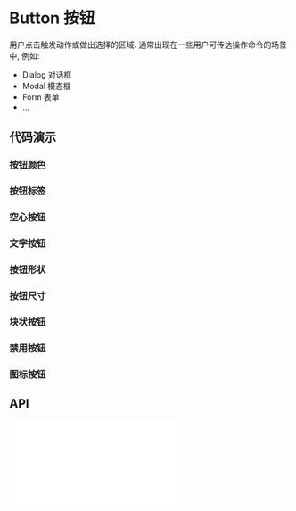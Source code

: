 # Button 按钮

用户点击触发动作或做出选择的区域. 通常出现在一些用户可传达操作命令的场景中, 例如:

- Dialog 对话框
- Modal 模态框
- Form 表单
- ...

## 代码演示

### 按钮颜色

<code src="../../packages/wonder-ui/src/Button/demo/buttons.tsx"></code>

### 按钮标签

<code src="../../packages/wonder-ui/src/Button/demo/button-tags.tsx"></code>

### 空心按钮

<code src="../../packages/wonder-ui/src/Button/demo/outline-buttons.tsx"></code>

### 文字按钮

<code src="../../packages/wonder-ui/src/Button/demo/text-buttons.tsx"></code>

### 按钮形状

<code src="../../packages/wonder-ui/src/Button/demo/button-shape.tsx"></code>


### 按钮尺寸

<code src="../../packages/wonder-ui/src/Button/demo/button-size.tsx"></code>

### 块状按钮

<code src="../../packages/wonder-ui/src/Button/demo/button-block.tsx"></code>

### 禁用按钮

<code src="../../packages/wonder-ui/src/Button/demo/button-disabled.tsx"></code>

### 图标按钮

<code src="../../packages/wonder-ui/src/IconButton/demo/demo1.tsx"></code>

## API

<embed src="../../packages/wonder-ui/src/Button/index.md"></embed>


